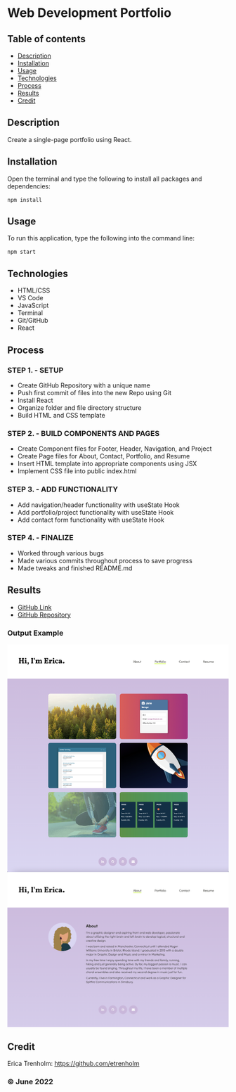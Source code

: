 # Web Development Portfolio

## Table of contents
* [Description](#description)
* [Installation](#installation)
* [Usage](#usage)
* [Technologies](#technologies)
* [Process](#process)
* [Results](#results)
* [Credit](#credit)

## Description
Create a single-page portfolio using React.

## Installation
Open the terminal and type the following to install all packages and dependencies:
```
npm install
```

## Usage
To run this application, type the following into the command line:

```
npm start
``` 
## Technologies
* HTML/CSS
* VS Code
* JavaScript
* Terminal
* Git/GitHub
* React

## Process
### STEP 1. - SETUP
* Create GitHub Repository with a unique name
* Push first commit of files into the new Repo using Git
* Install React
* Organize folder and file directory structure
* Build HTML and CSS template

### STEP 2. - BUILD COMPONENTS AND PAGES
* Create Component files for Footer, Header, Navigation, and Project
* Create Page files for About, Contact, Portfolio, and Resume
* Insert HTML template into appropriate components using JSX
* Implement CSS file into public index.html

### STEP 3. - ADD FUNCTIONALITY
* Add navigation/header functionality with useState Hook
* Add portfolio/project functionality with useState Hook
* Add contact form functionality with useState Hook

### STEP 4. - FINALIZE
* Worked through various bugs
* Made various commits throughout process to save progress
* Made tweaks and finished README.md

## Results
* [GitHub Link](https://etrenholm.github.io/response-umbrella/)
* [GitHub Repository](https://github.com/etrenholm/response-umbrella)

### Output Example
![mockup](./assets/mockup1.png)
![mockup](./assets/mockup2.png)

## Credit
Erica Trenholm: https://github.com/etrenholm

### ©️ June 2022